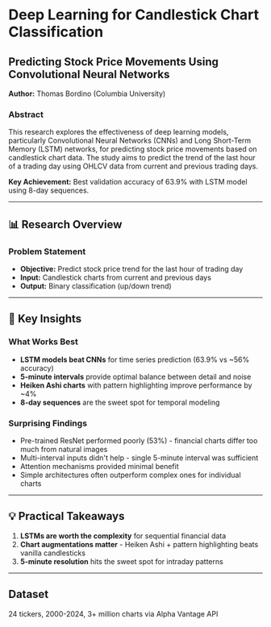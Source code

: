 # Deep Learning for Candlestick Chart Classification

## Predicting Stock Price Movements Using Convolutional Neural Networks

**Author:** Thomas Bordino (Columbia University)

### Abstract

This research explores the effectiveness of deep learning models, particularly Convolutional Neural Networks (CNNs) and Long Short-Term Memory (LSTM) networks, for predicting stock price movements based on candlestick chart data. The study aims to predict the trend of the last hour of a trading day using OHLCV data from current and previous trading days.

**Key Achievement:** Best validation accuracy of 63.9% with LSTM model using 8-day sequences.

---

## 📊 Research Overview

### Problem Statement
- **Objective:** Predict stock price trend for the last hour of trading day
- **Input:** Candlestick charts from current and previous days
- **Output:** Binary classification (up/down trend)

---

## 🔑 Key Insights

### What Works Best
- **LSTM models beat CNNs** for time series prediction (63.9% vs ~56% accuracy)
- **5-minute intervals** provide optimal balance between detail and noise
- **Heiken Ashi charts** with pattern highlighting improve performance by ~4%
- **8-day sequences** are the sweet spot for temporal modeling

### Surprising Findings
- Pre-trained ResNet performed poorly (53%) - financial charts differ too much from natural images
- Multi-interval inputs didn't help - single 5-minute interval was sufficient
- Attention mechanisms provided minimal benefit
- Simple architectures often outperform complex ones for individual charts

---

## 💡 Practical Takeaways

1. **LSTMs are worth the complexity** for sequential financial data
2. **Chart augmentations matter** - Heiken Ashi + pattern highlighting beats vanilla candlesticks
3. **5-minute resolution** hits the sweet spot for intraday patterns

---

## Dataset
24 tickers, 2000-2024, 3+ million charts via Alpha Vantage API
